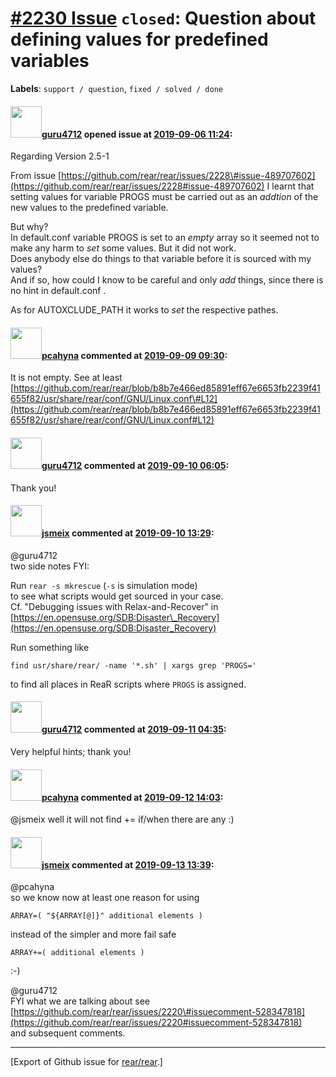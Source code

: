 [\#2230 Issue](https://github.com/rear/rear/issues/2230) `closed`: Question about defining values for predefined variables
==========================================================================================================================

**Labels**: `support / question`, `fixed / solved / done`

#### <img src="https://avatars.githubusercontent.com/u/54933978?v=4" width="50">[guru4712](https://github.com/guru4712) opened issue at [2019-09-06 11:24](https://github.com/rear/rear/issues/2230):

Regarding Version 2.5-1

From issue
[https://github.com/rear/rear/issues/2228\#issue-489707602](https://github.com/rear/rear/issues/2228#issue-489707602)
I learnt that setting values for variable PROGS must be carried out as
an *addtion* of the new values to the predefined variable.

But why?  
In default.conf variable PROGS is set to an *empty* array so it seemed
not to make any harm to *set* some values. But it did not work.  
Does anybody else do things to that variable before it is sourced with
my values?  
And if so, how could I know to be careful and only *add* things, since
there is no hint in default.conf .

As for AUTOXCLUDE\_PATH it works to *set* the respective pathes.

#### <img src="https://avatars.githubusercontent.com/u/26300485?u=9105d243bc9f7ade463a3e52e8dd13fa67837158&v=4" width="50">[pcahyna](https://github.com/pcahyna) commented at [2019-09-09 09:30](https://github.com/rear/rear/issues/2230#issuecomment-529382778):

It is not empty. See at least
[https://github.com/rear/rear/blob/b8b7e466ed85891eff67e6653fb2239f41655f82/usr/share/rear/conf/GNU/Linux.conf\#L12](https://github.com/rear/rear/blob/b8b7e466ed85891eff67e6653fb2239f41655f82/usr/share/rear/conf/GNU/Linux.conf#L12)

#### <img src="https://avatars.githubusercontent.com/u/54933978?v=4" width="50">[guru4712](https://github.com/guru4712) commented at [2019-09-10 06:05](https://github.com/rear/rear/issues/2230#issuecomment-529784714):

Thank you!

#### <img src="https://avatars.githubusercontent.com/u/1788608?u=925fc54e2ce01551392622446ece427f51e2f0ce&v=4" width="50">[jsmeix](https://github.com/jsmeix) commented at [2019-09-10 13:29](https://github.com/rear/rear/issues/2230#issuecomment-529935171):

@guru4712  
two side notes FYI:

Run `rear -s mkrescue` (`-s` is simulation mode)  
to see what scripts would get sourced in your case.  
Cf. "Debugging issues with Relax-and-Recover" in  
[https://en.opensuse.org/SDB:Disaster\_Recovery](https://en.opensuse.org/SDB:Disaster_Recovery)

Run something like

    find usr/share/rear/ -name '*.sh' | xargs grep 'PROGS='

to find all places in ReaR scripts where `PROGS` is assigned.

#### <img src="https://avatars.githubusercontent.com/u/54933978?v=4" width="50">[guru4712](https://github.com/guru4712) commented at [2019-09-11 04:35](https://github.com/rear/rear/issues/2230#issuecomment-530215772):

Very helpful hints; thank you!

#### <img src="https://avatars.githubusercontent.com/u/26300485?u=9105d243bc9f7ade463a3e52e8dd13fa67837158&v=4" width="50">[pcahyna](https://github.com/pcahyna) commented at [2019-09-12 14:03](https://github.com/rear/rear/issues/2230#issuecomment-530841464):

@jsmeix well it will not find += if/when there are any :)

#### <img src="https://avatars.githubusercontent.com/u/1788608?u=925fc54e2ce01551392622446ece427f51e2f0ce&v=4" width="50">[jsmeix](https://github.com/jsmeix) commented at [2019-09-13 13:39](https://github.com/rear/rear/issues/2230#issuecomment-531240961):

@pcahyna  
so we know now at least one reason for using

    ARRAY=( "${ARRAY[@]}" additional elements )

instead of the simpler and more fail safe

    ARRAY+=( additional elements )

:-)

@guru4712  
FYI what we are talking about see  
[https://github.com/rear/rear/issues/2220\#issuecomment-528347818](https://github.com/rear/rear/issues/2220#issuecomment-528347818)  
and subsequent comments.

------------------------------------------------------------------------

\[Export of Github issue for
[rear/rear](https://github.com/rear/rear).\]

